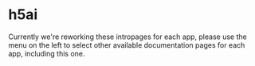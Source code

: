 # h5ai

Currently we're reworking these intropages for each app, please use the menu on the left to select other available documentation pages for each app, including this one.
